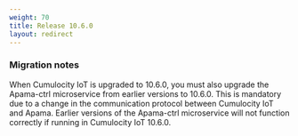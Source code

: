 ```yaml
---
weight: 70
title: Release 10.6.0
layout: redirect
---
```


### Migration notes

When Cumulocity IoT is upgraded to 10.6.0, you must also upgrade the Apama-ctrl microservice from earlier versions to 10.6.0. This is mandatory due to a change in the communication protocol between Cumulocity IoT and Apama. Earlier versions of the Apama-ctrl microservice will not function correctly if running in Cumulocity IoT 10.6.0.